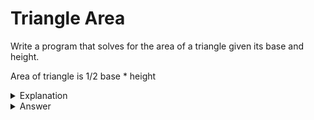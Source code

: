 # Triangle Area
Write a program that solves for the area of a triangle given its base and height.

Area of triangle is 1/2 base * height

<details>
<summary>Explanation</summary>
<br>
</details>


<details>
<summary>Answer</summary>
<br>

``` c
#include<stdio.h>
int main(){
	float base, height, bh, area;
	scanf("%f", &base);
	scanf("%f", &height);

	bh = base * height;
	area = bh * 1 / 2;
	return area;

	printf("Area %f", triangleArea(base, height));
	return 0;
}
```

</details>